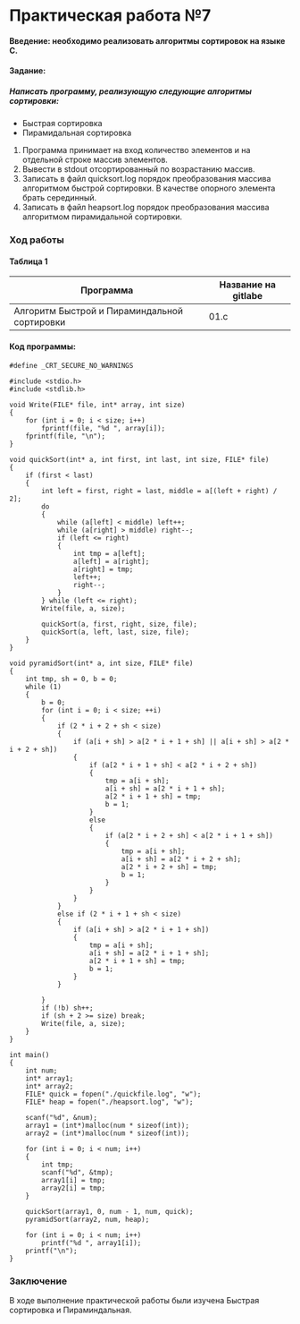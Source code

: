 # Практическая работа №7

#### Введение: необходимо реализовать алгоритмы сортировок на языке C. 
#### Задание:
##### Написать программу, реализующую следующие алгоритмы сортировки:
- Быстрая сортировка
- Пирамидальная сортировка
1. Программа принимает на вход количество элементов и на отдельной строке массив элементов.
2. Вывести в stdout отсортированный по возрастанию массив.
3. Записать в файл quicksort.log порядок преобразования массива алгоритмом быстрой сортировки. В качестве опорного элемента брать серединный.
4. Записать в файл heapsort.log порядок преобразования массива алгоритмом пирамидальной сортировки.
### Ход работы
#### Таблица 1
                    
Программа  | Название на gitlabe
--- | -------------
Алгоритм Быстрой и Пираминдальной сортировки  |  01.c

#### Код программы: 
```
#define _CRT_SECURE_NO_WARNINGS

#include <stdio.h>
#include <stdlib.h>

void Write(FILE* file, int* array, int size)
{
	for (int i = 0; i < size; i++)
		fprintf(file, "%d ", array[i]);
	fprintf(file, "\n");
}

void quickSort(int* a, int first, int last, int size, FILE* file)
{
	if (first < last)
	{
		int left = first, right = last, middle = a[(left + right) / 2];
		do
		{
			while (a[left] < middle) left++;
			while (a[right] > middle) right--;
			if (left <= right)
			{
				int tmp = a[left];
				a[left] = a[right];
				a[right] = tmp;
				left++;
				right--;
			}
		} while (left <= right);
		Write(file, a, size);

		quickSort(a, first, right, size, file);
		quickSort(a, left, last, size, file);
	}
}

void pyramidSort(int* a, int size, FILE* file)
{
	int tmp, sh = 0, b = 0;
	while (1)
	{
		b = 0;
		for (int i = 0; i < size; ++i)
		{
			if (2 * i + 2 + sh < size)
			{
				if (a[i + sh] > a[2 * i + 1 + sh] || a[i + sh] > a[2 * i + 2 + sh])
				{
					if (a[2 * i + 1 + sh] < a[2 * i + 2 + sh])
					{
						tmp = a[i + sh];
						a[i + sh] = a[2 * i + 1 + sh];
						a[2 * i + 1 + sh] = tmp;
						b = 1;
					}
					else
					{
						if (a[2 * i + 2 + sh] < a[2 * i + 1 + sh])
						{
							tmp = a[i + sh];
							a[i + sh] = a[2 * i + 2 + sh];
							a[2 * i + 2 + sh] = tmp;
							b = 1;
						}
					}
				}
			}
			else if (2 * i + 1 + sh < size)
			{
				if (a[i + sh] > a[2 * i + 1 + sh])
				{
					tmp = a[i + sh];
					a[i + sh] = a[2 * i + 1 + sh];
					a[2 * i + 1 + sh] = tmp;
					b = 1;
				}
			}

		}
		if (!b) sh++;
		if (sh + 2 >= size) break;
		Write(file, a, size);
	}
}

int main()
{
	int num;
	int* array1;
	int* array2;
	FILE* quick = fopen("./quickfile.log", "w");
	FILE* heap = fopen("./heapsort.log", "w");

	scanf("%d", &num);
	array1 = (int*)malloc(num * sizeof(int));
	array2 = (int*)malloc(num * sizeof(int));

	for (int i = 0; i < num; i++)
	{
		int tmp;
		scanf("%d", &tmp);
		array1[i] = tmp;
		array2[i] = tmp;
	}

	quickSort(array1, 0, num - 1, num, quick);
	pyramidSort(array2, num, heap);

	for (int i = 0; i < num; i++)
		printf("%d ", array1[i]);
	printf("\n");
}

```


### Заключение 
В ходе выполнение практической работы были изучена Быстрая сортировка и Пираминдальная. 
